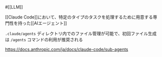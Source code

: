 #[[LLM]]

[[Claude Code]]において、特定のタイプのタスクを処理するために用意する専門性を持った[[AIエージェント]]

`.claude/agents` ディレクトリ内でのファイル管理が可能で、初回ファイル生成は `/agents` コマンドの利用が推奨される

<https://docs.anthropic.com/ja/docs/claude-code/sub-agents>
